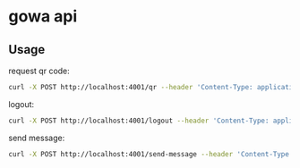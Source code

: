 # gowa api

## Usage

request qr code:
```bash
curl -X POST http://localhost:4001/qr --header 'Content-Type: application/json' --data '{"client_device_id": "abc"}'
```

logout:
```bash
curl -X POST http://localhost:4001/logout --header 'Content-Type: application/json' --data '{"client_device_id": "abc"}'
```

send message:
```bash
curl -X POST http://localhost:4001/send-message --header 'Content-Type: application/json' --data '{"recipient": "6283116823235", "message": "your message", "client_device_id": "abc"}'
```
